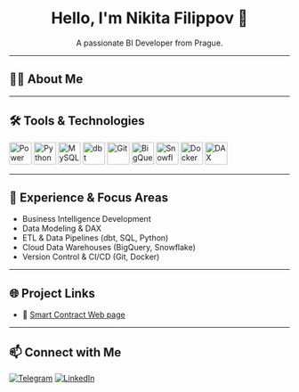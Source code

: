 <h1 align="center">Hello, I'm Nikita Filippov 👋</h1>

<p align="center">
A passionate BI Developer from Prague.
</p>

---

## 👨‍💻 About Me
<!-- Здесь ты можешь добавить пару предложений о себе -->
<!-- Например: "BI Developer specializing in data modeling, ETL pipelines, and cloud data warehouses." -->

---

## 🛠 Tools & Technologies
<p align="left">
  <!-- BI & Analytics -->
  <img src="https://upload.wikimedia.org/wikipedia/commons/c/cf/New_Power_BI_Logo.svg" alt="Power BI" width="40" height="40"/>
  <img src="https://cdn.jsdelivr.net/gh/devicons/devicon/icons/python/python-original.svg" alt="Python" width="40" height="40"/>
  <img src="https://cdn.jsdelivr.net/gh/devicons/devicon/icons/mysql/mysql-original.svg" alt="MySQL" width="40" height="40"/>
  
  <!-- dbt -->
  <img src="https://seeklogo.com/images/D/dbt-logo-500AB0BAA7-seeklogo.com.png" alt="dbt" width="40" height="40"/>
  
  <!-- Git -->
  <img src="https://cdn.jsdelivr.net/gh/devicons/devicon/icons/git/git-original.svg" alt="Git" width="40" height="40"/>
  
  <!-- BigQuery -->
  <img src="https://www.vectorlogo.zone/logos/google_bigquery/google_bigquery-icon.svg" alt="BigQuery" width="40" height="40"/>
  
  <!-- Snowflake -->
  <img src="https://www.vectorlogo.zone/logos/snowflake/snowflake-icon.svg" alt="Snowflake" width="40" height="40"/>
  
  <!-- Docker -->
  <img src="https://cdn.jsdelivr.net/gh/devicons/devicon/icons/docker/docker-original.svg" alt="Docker" width="40" height="40"/>
  
  <!-- DAX -->
  <img src="https://img.shields.io/badge/DAX-blue?style=flat&logo=none" alt="DAX" height="40"/>
</p>


---

## 📂 Experience & Focus Areas
- Business Intelligence Development  
- Data Modeling & DAX  
- ETL & Data Pipelines (dbt, SQL, Python)  
- Cloud Data Warehouses (BigQuery, Snowflake)  
- Version Control & CI/CD (Git, Docker)  

---

## 🌐 Project Links
- 🔗 [Smart Contract Web page](https://keyonbo.github.io/Smart-Contract-project-vol.1/)  
<!-- Добавь сюда свои BI/ETL проекты позже -->

---

## 📫 Connect with Me
[![Telegram](https://img.shields.io/badge/Telegram-%230077B5.svg?style=for-the-badge&logo=telegram&logoColor=white)](https://t.me/nikitafilippoff)
[![LinkedIn](https://img.shields.io/badge/LinkedIn-%230A66C2.svg?style=for-the-badge&logo=linkedin&logoColor=white)](https://www.linkedin.com/in/nikitafilippoff/)
